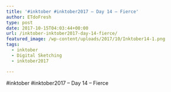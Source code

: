 ```yaml
---
title: '#inktober #inktober2017 – Day 14 – Fierce'
author: ETdoFresh
type: post
date: 2017-10-15T04:03:44+00:00
url: /inktober-inktober2017-day-14-fierce/
featured_image: /wp-content/uploads/2017/10/Inktober14-1.png
tags:
  - inktober
  - Digital Sketching
  - inktober2017

---
```

#inktober #inktober2017 – Day 14 – Fierce